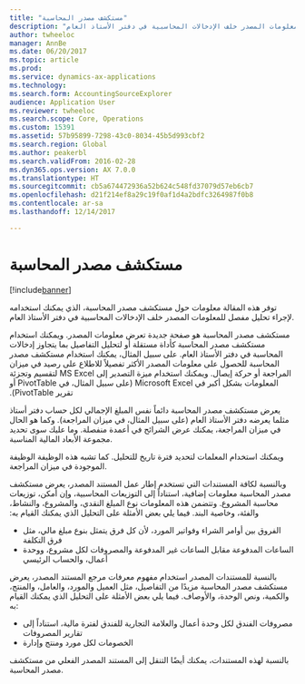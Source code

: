 ```yaml
---
title: "مستكشف مصدر المحاسبة"
description: "توفر هذه المقالة معلومات حول مستكشف مصدر المحاسبة، الذي يمكنك استخدامه لإجراء تحليل مفصل للمعلومات المصدر خلف الإدخالات المحاسبية‬ في دفتر الأستاذ العام."
author: twheeloc
manager: AnnBe
ms.date: 06/20/2017
ms.topic: article
ms.prod: 
ms.service: dynamics-ax-applications
ms.technology: 
ms.search.form: AccountingSourceExplorer
audience: Application User
ms.reviewer: twheeloc
ms.search.scope: Core, Operations
ms.custom: 15391
ms.assetid: 57b95899-7298-43c0-8034-45b5d993cbf2
ms.search.region: Global
ms.author: peakerbl
ms.search.validFrom: 2016-02-28
ms.dyn365.ops.version: AX 7.0.0
ms.translationtype: HT
ms.sourcegitcommit: cb5a674472936a52b624c548fd37079d57eb6cb7
ms.openlocfilehash: d21f214ef8a29c19f0af1d4a2bdfc3264987f0b8
ms.contentlocale: ar-sa
ms.lasthandoff: 12/14/2017

---
```


# <a name="accounting-source-explorer"></a>مستكشف مصدر المحاسبة

[!include[banner](../includes/banner.md)]


توفر هذه المقالة معلومات حول مستكشف مصدر المحاسبة، الذي يمكنك استخدامه لإجراء تحليل مفصل للمعلومات المصدر خلف الإدخالات المحاسبية‬ في دفتر الأستاذ العام.

مستكشف مصدر المحاسبة هو صفحة جديدة تعرض معلومات المصدر. ‏‫ويمكنك استخدام مستكشف مصدر المحاسبة كأداة مستقلة أو لتحليل التفاصيل بما يتجاوز إدخالات المحاسبة في دفتر الأستاذ العام. ‏‫على سبيل المثال، يمكنك استخدام مستكشف مصدر المحاسبة للحصول على معلومات المصدر الأكثر تفصيلاً للاطلاع على رصيد في ميزان المراجعة أو حركة إيصال.‬ ويمكنك استخدام ميزة التصدير إلى MS Excel لتقسيم وتجزئة المعلومات بشكل أكبر في Microsoft Excel (على سبيل المثال، في PivotTable أو تقرير PivotTable).

يعرض مستكشف مصدر المحاسبة دائماً نفس المبلغ الإجمالي لكل حساب دفتر أستاذ مثلما يعرضه دفتر الأستاذ العام (على سبيل المثال، في ميزان المراجعة). وكما هو الحال في ميزان المراجعة، يمكنك عرض الشرائح في أعمدة منفصلة. وما عليك سوى تحديد مجموعة الأبعاد المالية المناسبة. 

ويمكنك استخدام المعلمات لتحديد فترة تاريخ للتحليل. كما تشبه هذه الوظيفة الوظيفة الموجودة في ميزان المراجعة.

‏‫وبالنسبة لكافة المستندات التي تستخدم إطار عمل المستند المصدر، يعرض مستكشف مصدر المحاسبة معلومات إضافية، استناداً إلى التوزيعات المحاسبية، وإن أمكن، توزيعات محاسبة المشروع. وتتضمن هذه المعلومات نوع المبلغ النقدي، والمشروع، والنشاط، والفئة، وخاصية البند. فيما يلي بعض الأمثلة على التحليل الذي يمكنك القيام به:

-   الفروق بين أوامر الشراء وفواتير المورد، لأن كل فرق يتمثل بنوع مبلغ مالي، مثل فرق التكلفة
-   الساعات المدفوعة مقابل الساعات غير المدفوعة والمصروفات لكل مشروع، ووحدة أعمال، والحساب الرئيسي

بالنسبة للمستندات المصدر استخدام مفهوم معرفات مرجع المستند المصدر، يعرض مستكشف مصدر المحاسبة مزيدًا من التفاصيل، مثل العميل والمورد، والعامل، والمنتج، والكمية، ونص الوحدة، والأوصاف. فيما يلي بعض الأمثلة على التحليل الذي يمكنك القيام به:

-   مصروفات الفندق لكل وحدة أعمال والعلامة التجارية للفندق لفترة مالية، استناداً إلى تقارير المصروفات
-   الخصومات لكل مورد ومنتج وإدارة

بالنسبة لهذه المستندات، يمكنك أيضًا التنقل إلى المستند المصدر الفعلي من مستكشف مصدر المحاسبة.




